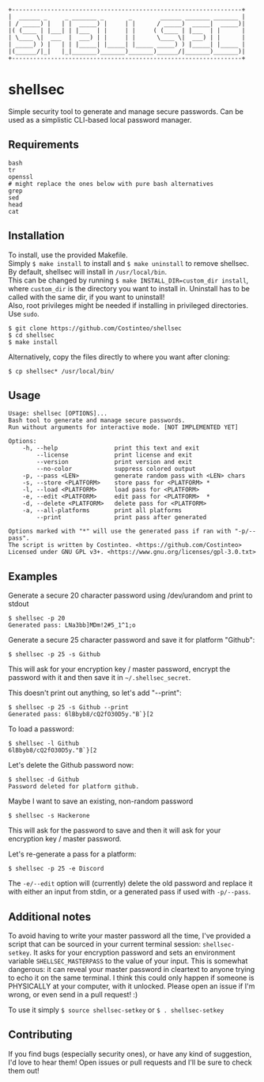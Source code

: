 ```
+-----------------------------------------------------------------+
|  ______ _     _ _______ _       _        ______ _______ _______ |
| / _____) |   | |  _____) |     | |      / _____)  _____|  _____)|
|( (____ | |___| | |___  | |     | |     ( (____ | |___  | |      |
| \____ \|  ___  |  ___) | |     | |      \____ \|  ___) | |      |
| _____) ) |   | | |_____| |_____| |_____ _____) ) |_____| |_____ |
|(______/|_|   |_|_______)_______)_______)______/|_______)_______)|
+-----------------------------------------------------------------+
```

# shellsec

Simple security tool to generate and manage secure passwords. Can be used as a simplistic CLI-based local password manager.

## Requirements

```
bash
tr
openssl
# might replace the ones below with pure bash alternatives
grep
sed
head
cat
```

## Installation
To install, use the provided Makefile. \
Simply ``$ make install`` to install and ``$ make uninstall`` to remove shellsec. By default, shellsec will install in ``/usr/local/bin``. \
This can be changed by running ``$ make INSTALL_DIR=custom_dir install``, where ``custom_dir`` is the directory you want to install in. Uninstall has to be called with the same dir, if you want to uninstall! \
Also, root privileges might be needed if installing in privileged directories. Use ``sudo``.

```
$ git clone https://github.com/Costinteo/shellsec
$ cd shellsec
$ make install
```

Alternatively, copy the files directly to where you want after cloning:

```
$ cp shellsec* /usr/local/bin/
```

## Usage
```
Usage: shellsec [OPTIONS]...
Bash tool to generate and manage secure passwords.
Run without arguments for interactive mode. [NOT IMPLEMENTED YET]

Options:
    -h, --help                print this text and exit
        --license             print license and exit
        --version             print version and exit
        --no-color            suppress colored output
    -p, --pass <LEN>          generate random pass with <LEN> chars
    -s, --store <PLATFORM>    store pass for <PLATFORM> *
    -l, --load <PLATFORM>     load pass for <PLATFORM>
    -e, --edit <PLATFORM>     edit pass for <PLATFORM>  *
    -d, --delete <PLATFORM>   delete pass for <PLATFORM>
    -a, --all-platforms       print all platforms
        --print               print pass after generated

Options marked with "*" will use the generated pass if ran with "-p/--pass".
The script is written by Costinteo. <https://github.com/Costinteo>
Licensed under GNU GPL v3+. <https://www.gnu.org/licenses/gpl-3.0.txt>
```

## Examples

Generate a secure 20 character password using /dev/urandom and print to stdout
```
$ shellsec -p 20
Generated pass: LNa3bb]MDm!2#5_1^1;o
```

Generate a secure 25 character password and save it for platform "Github":
```
$ shellsec -p 25 -s Github
```
This will ask for your encryption key / master password, encrypt the password with it and then save it in ``~/.shellsec_secret``.

This doesn't print out anything, so let's add "--print":
```
$ shellsec -p 25 -s Github --print
Generated pass: 6lBbyb8/cQ2fO30D5y."B`}[2
```

To load a password:
```
$ shellsec -l Github
6lBbyb8/cQ2fO30D5y."B`}[2
```

Let's delete the Github password now:
```
$ shellsec -d Github
Password deleted for platform github.
```

Maybe I want to save an existing, non-random password
```
$ shellsec -s Hackerone
```
This will ask for the password to save and then it will ask for your encryption key / master password.

Let's re-generate a pass for a platform:
```
$ shellsec -p 25 -e Discord
```
The ``-e/--edit`` option will (currently) delete the old password and replace it with either an input from stdin, or a generated pass if used with ``-p/--pass``.

## Additional notes

To avoid having to write your master password all the time, I've provided a script that can be sourced in your current terminal session: ``shellsec-setkey``. It asks for your encryption password and sets an environment variable ``SHELLSEC_MASTERPASS`` to the value of your input. This is somewhat dangerous: it can reveal your master password in cleartext to anyone trying to echo it on the same terminal. I think this could only happen if someone is PHYSICALLY at your computer, with it unlocked. Please open an issue if I'm wrong, or even send in a pull request! :)

To use it simply ``$ source shellsec-setkey`` or ``$ . shellsec-setkey``

## Contributing

If you find bugs (especially security ones), or have any kind of suggestion, I'd love to hear them! Open issues or pull requests and I'll be sure to check them out!
